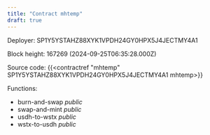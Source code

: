 ```yaml
---
title: "Contract mhtemp"
draft: true
---
```

Deployer: SP1Y5YSTAHZ88XYK1VPDH24GY0HPX5J4JECTMY4A1


 



Block height: 167269 (2024-09-25T06:35:28.000Z)

Source code: {{<contractref "mhtemp" SP1Y5YSTAHZ88XYK1VPDH24GY0HPX5J4JECTMY4A1 mhtemp>}}

Functions:

* burn-and-swap _public_
* swap-and-mint _public_
* usdh-to-wstx _public_
* wstx-to-usdh _public_
